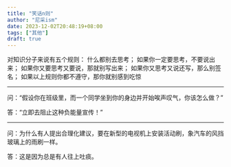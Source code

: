 ```yaml
---
title: "笑话n则"
author: "尼采ism"
date: 2023-12-02T20:48:19+08:00
tags: ["其他"]
draft: true
---
```


对知识分子来说有五个规则：
什么都别去思考；
如果你一定要思考，不要说出来；
如果你又要思考又要说，那就别写出来；
如果你又思考又说还写，那么别签名；
如果以上规则你都不遵守，那你就别感到吃惊 

-------------------

<!--more-->

问：“假设你在班级里，而一个同学坐到你的身边并开始唉声叹气，你该怎么做？”

答：“立即去阻止这种负能量宣传！”

-------------------

问：为什么有人提出合理化建议，要在新型的电视机上安装活动刷，象汽车的风挡玻璃上的雨刷一样。 

答：这是因为总是有人往上吐痰。

